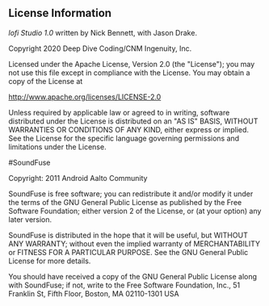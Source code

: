 ## License Information

_lofi Studio 1.0_ written by Nick Bennett, with Jason Drake.

Copyright 2020 Deep Dive Coding/CNM Ingenuity, Inc.

Licensed under the Apache License, Version 2.0 (the "License"); you may not use this file except in compliance with the License. You may obtain a copy of the License at

http://www.apache.org/licenses/LICENSE-2.0

Unless required by applicable law or agreed to in writing, software distributed under the License is distributed on an "AS IS" BASIS, WITHOUT WARRANTIES OR CONDITIONS OF ANY KIND, either express or implied. See the License for the specific language governing permissions and limitations under the License.


#SoundFuse

Copyright: 2011 Android Aalto Community

SoundFuse is free software; you can redistribute it and/or modify
it under the terms of the GNU General Public License as published by
the Free Software Foundation; either version 2 of the License, or
(at your option) any later version.

SoundFuse is distributed in the hope that it will be useful,
but WITHOUT ANY WARRANTY; without even the implied warranty of
MERCHANTABILITY or FITNESS FOR A PARTICULAR PURPOSE.  See the
GNU General Public License for more details.

You should have received a copy of the GNU General Public License
along with SoundFuse; if not, write to the Free Software
Foundation, Inc., 51 Franklin St, Fifth Floor, Boston, MA  02110-1301  USA